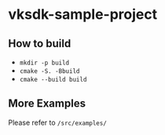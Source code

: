 # vksdk-sample-project
## How to build
- `mkdir -p build`
- `cmake -S. -Bbuild`
- `cmake --build build`

## More Examples
Please refer to `/src/examples/`